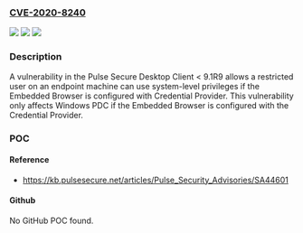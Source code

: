 ### [CVE-2020-8240](https://cve.mitre.org/cgi-bin/cvename.cgi?name=CVE-2020-8240)
![](https://img.shields.io/static/v1?label=Product&message=Pulse%20Secure%20Desktop%20Client&color=blue)
![](https://img.shields.io/static/v1?label=Version&message=n%2Fa&color=blue)
![](https://img.shields.io/static/v1?label=Vulnerability&message=Privilege%20Escalation%20(CAPEC-233)&color=brighgreen)

### Description

A vulnerability in the Pulse Secure Desktop Client < 9.1R9 allows a restricted user on an endpoint machine can use system-level privileges if the Embedded Browser is configured with Credential Provider. This vulnerability only affects Windows PDC if the Embedded Browser is configured with the Credential Provider.

### POC

#### Reference
- https://kb.pulsesecure.net/articles/Pulse_Security_Advisories/SA44601

#### Github
No GitHub POC found.


